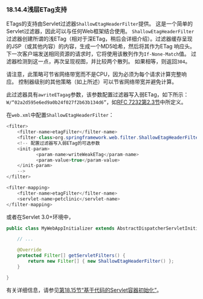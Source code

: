 ### 18.14.4浅层ETag支持

ETags的支持由Servlet过滤器`ShallowEtagHeaderFilter`提供。 这是一个简单的Servlet过滤器，因此可以与任何Web框架结合使用。 `ShallowEtagHeaderFilter`过滤器创建所谓的浅ETag（相对于深ETag，稍后会详细介绍）。过滤器缓存呈现的JSP（或其他内容）的内容，生成一个MD5哈希，然后将其作为ETag 响应头。 下一次客户端发送相同资源的请求时，它将使用该散列作为`If-None-Match`值。 过滤器检测到这一点，再次呈现视图，并比较两个散列。 如果相等，则返回`304`。

请注意，此策略可节省网络带宽而不是CPU，因为必须为每个请求计算完整响应。 控制器级别的其他策略（如上所述）可以节省网络带宽并避免计算。

此过滤器具有`awriteETagag`参数，该参数配置过滤器写入弱ETag，如下所示：`W/“02a2d595e6ed9a0b24f027f2b63b134d6”`，如[RFC 7232第2.3节](https://tools.ietf.org/html/rfc7232#section-2.3)中所定义。

在`web.xml`中配置`ShallowEtagHeaderFilter`：

```java
<filter>
    <filter-name>etagFilter</filter-name>
    <filter-class>org.springframework.web.filter.ShallowEtagHeaderFilter</filter-class>
    <!-- 配置过滤器写入弱ETag的可选参数
    <init-param>
           <param-name>writeWeakETag</param-name>
           <param-value>true</param-value>
    </init-param>
    -->
</filter>

<filter-mapping>
    <filter-name>etagFilter</filter-name>
    <servlet-name>petclinic</servlet-name>
</filter-mapping>
```

或者在Servlet 3.0+环境中，

```java
public class MyWebAppInitializer extends AbstractDispatcherServletInitializer {

    // ...

    @Override
    protected Filter[] getServletFilters() {
        return new Filter[] { new ShallowEtagHeaderFilter() };
    }

}
```

有关详细信息，请参见[第18.15节“基于代码的Servlet容器初始化”](http://docs.spring.io/spring/docs/5.0.0.M5/spring-framework-reference/html/mvc.html#mvc-container-config)。

